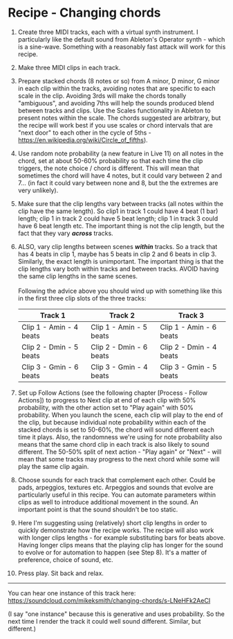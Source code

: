 # Recipe - Changing chords

1.  Create three MIDI tracks, each with a virtual synth instrument. I particularly like the default sound from Ableton's Operator synth - which is a sine-wave. Something with a reasonably fast attack will work for this recipe.

2.  Make three MIDI clips in each track.

3.  Prepare stacked chords (8 notes or so) from A minor, D minor, G minor in each clip within the tracks, avoiding notes that are specific to each scale in the clip. Avoiding 3rds will make the chords tonally "ambiguous", and avoiding 7ths will help the sounds produced blend between tracks and clips. Use the Scales functionality in Ableton to present notes within the scale. The chords suggested are arbitrary, but the recipe will work best if you use scales or chord intervals that are "next door" to each other in the cycle of 5ths - <https://en.wikipedia.org/wiki/Circle_of_fifths>).

4.  Use random note probability (a new feature in Live 11) on all notes in the chord, set at about 50-60% probability so that each time the clip triggers, the note choice / chord is different. This will mean that sometimes the chord will have 4 notes, but it could vary between 2 and 7... (in fact it could vary between none and 8, but the the extremes are very unlikely).

5.  Make sure that the clip lengths vary between tracks (all notes within the clip have the same length). So clip1 in track 1 could have 4 beat (1 bar) length; clip 1 in track 2 could have 5 beat length; clip 1 in track 3 could have 6 beat length etc. The important thing is not the clip length, but the fact that they vary ***across*** tracks.

6.  ALSO, vary clip lengths between scenes ***within*** tracks. So a track that has 4 beats in clip 1, maybe has 5 beats in clip 2 and 6 beats in clip 3. Similarly, the exact length is unimportant. The important thing is that the clip lengths vary both within tracks and between tracks. AVOID having the same clip lengths in the same scenes.\
    \
    Following the advice above you should wind up with something like this in the first three clip slots of the three tracks:

    | Track 1                 | Track 2                 | Track 3                 |
    |------------------------|------------------------|------------------------|
    | Clip 1 - Amin - 4 beats | Clip 1 - Amin - 5 beats | Clip 1 - Amin - 6 beats |
    | Clip 2 - Dmin - 5 beats | Clip 2 - Dmin - 6 beats | Clip 2 - Dmin - 4 beats |
    | Clip 3 - Gmin - 6 beats | Clip 3 - Gmin - 4 beats | Clip 3 - Gmin - 5 beats |

7.  Set up Follow Actions (see the following chapter [Process - Follow Actions]) to progress to Next clip at end of each clip with 50% probability, with the other action set to "Play again" with 50% probability. When you launch the scene, each clip will play to the end of the clip, but because individual note probability within each of the stacked chords is set to 50-60%, the chord will sound different each time it plays. Also, the randomness we're using for note probability also means that the same chord clip in each track is also likely to sound different. The 50-50% split of next action - "Play again" or "Next" - will mean that some tracks may progress to the next chord while some will play the same clip again.

8.  Choose sounds for each track that complement each other. Could be pads, arpeggios, textures etc. Arpeggios and sounds that evolve are particularly useful in this recipe. You can automate parameters within clips as well to introduce additional movement in the sound. An important point is that the sound shouldn't be too static.

9.  Here I'm suggesting using (relatively) short clip lengths in order to quickly demonstrate how the recipe works. The recipe will also work with longer clips lengths - for example substituting bars for beats above. Having longer clips means that the playing clip has longer for the sound to evolve or for automation to happen (see Step 8). It's a matter of preference, choice of sound, etc.

10. Press play. Sit back and relax.

------------------------------------------------------------------------

You can hear one instance of this track here: <https://soundcloud.com/mikeksmith/changing-chords/s-LNeHFk2AeCI>



(I say "one instance" because this is generative and uses probability. So the next time I render the track it could well sound different. Similar, but different.)
